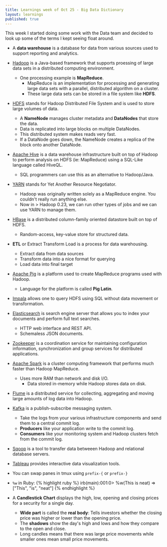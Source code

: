 ```yaml
---
title: Learnings week of Oct 25 - Big Data Dictionary
layout: learnings
published: true
---
```

This week I started doing some work with the Data team and decided to look up some of the terms I kept seeing float around. 

* A **data warehouse** is a database for data from various sources used to support reporting and analytics.
* [Hadoop](https://hadoop.apache.org/) is a Java-based framework that supports proessing of large data sets in a distributed computing environment.
    * One processing example is **MapReduce**.
      * MapReduce is an implementation for processing and generating large data sets with a parallel, distributed algorithm on a cluster.
      * These large data sets can be stored in a file system like **HDFS**.
* [HDFS](http://hortonworks.com/hadoop/hdfs/) stands for Hadoop Distributed File System and is used to store large volumes of data.
  * A **NameNode** manages cluster metadata and **DataNodes** that store the data.
  * Data is replicated into large blocks on multiple DataNodes.
  * This distributed system makes reads very fast.
  * If a DataNode goes down, the NameNode creates a replica of the block onto another DataNode.
* [Apache Hive](https://hive.apache.org/) is a data warehouse infrastructure built on top of Hadoop to perform analysis on HDFS (ie: MapReduce) using a SQL-Like language called HiveQL.
  * SQL programmers can use this as an alternative to Hadoop/Java.
* [YARN](https://hadoop.apache.org/docs/current/hadoop-yarn/hadoop-yarn-site/YARN.html) stands for Yet Another Resource Negotiator.
  * Hadoop was originally written solely as a MapReduce engine. You couldn't really run anything else.
  * Now in > Hadoop 0.23, we can run other types of jobs and we can use YARN to manage them.
* [HBase](https://hbase.apache.org/) is a distributed column-family oriented datastore built on top of HDFS.
  * Random-access, key-value store for structured data.
* **ETL** or Extract Transform Load is a process for data warehousing.
  * Extract data from data sources
  * Transform data into a nice format for querying
  * Load data into final target
* [Apache Pig](https://pig.apache.org/) is a platform used to create MapReduce programs used with Hadoop.
  * Language for the platform is called **Pig Latin**.
* [Impala](http://impala.io/) allows one to query HDFS using SQL without data movement or transformation.
* [Elasticsearch](https://www.elastic.co/) is search engine server that allows you to index your documents and perform full text searches.
  * HTTP web interface and REST API.
  * Schemaless JSON documents.
* [Zookeeper](http://zookeeper.apache.org/) is a coordination service for maintaining configuration information, synchronization and group services for distributed applications.
* [Apache Spark](http://spark.apache.org/) is a cluster computing framework that performs much faster than Hadoop MapReduce.
  * Uses more RAM than network and disk I/O.
    * Data stored in-memory while Hadoop stores data on disk.
* [Flume](https://flume.apache.org/) is a distributed service for collecting, aggregating and moving large amounts of
  log data into Hadoop.
* [Kafka](http://kafka.apache.org/) is a publish-subscribe messaging system.
  * Take the logs from your various infrastructure components and send them to a central commit log.
  * **Producers** like your application write to the commit log.
  * **Consumers** like your monitoring system and Hadoop clusters fetch from the commit log.
* [Sqoop](http://sqoop.apache.org/) is a tool to transfer data betweeen Hadoop and relational database servers.
* [Tableau](http://www.tableau.com/) provides interactive data visualization tools.
* You can swap panes in tmux using `prefix-{` or `prefix-}`
* `%w` in Ruby:
{% highlight ruby %}
irb(main):001:0> %w(This is neat)
=> ["This", "is", "neat"]
{% endhighlight %}

* A **Candlestick Chart** displays the high, low, opening and closing prices for a security for a single day.
  * **Wide part** is called the **real body**: Tells investors whether the closing price was higher or lower than the opening price.
  * The **shadows** show the day's high and lows and how they compare to the open and close.
  * Long candles means that there was large price movements while smaller ones mean small price movements.
